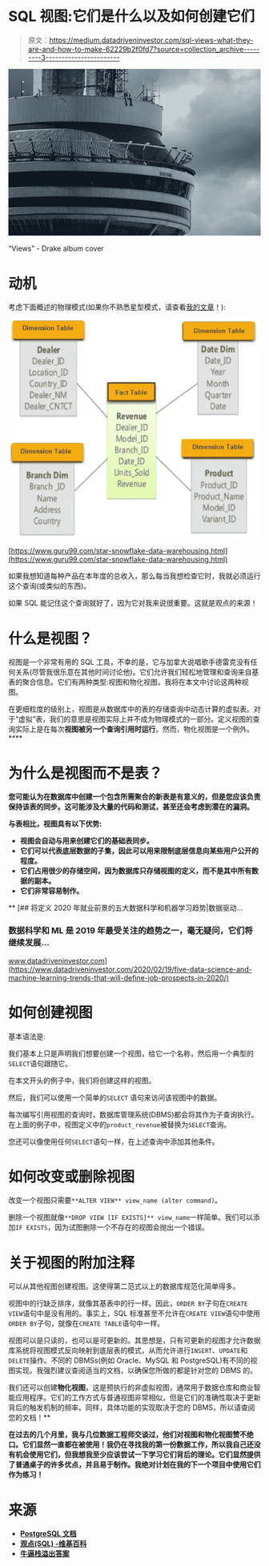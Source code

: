 # SQL 视图:它们是什么以及如何创建它们

> 原文：<https://medium.datadriveninvestor.com/sql-views-what-they-are-and-how-to-make-62229b2f0fd7?source=collection_archive---------3----------------------->

![](img/7da95da80f4fbd96fd83c570607fde32.png)

“Views” - Drake album cover

# 动机

考虑下面概述的物理模式(如果你不熟悉星型模式，请查看[我的文章](https://medium.com/@marcosanchezayala/data-modeling-the-star-schema-c37e7652e206)！):

![](img/afb0e14b853782f1d420ebb8a81960c7.png)

[https://www.guru99.com/star-snowflake-data-warehousing.html](https://www.guru99.com/star-snowflake-data-warehousing.html)

如果我想知道每种产品在本年度的总收入，那么每当我想检查它时，我就必须运行这个查询(或类似的东西)。

如果 SQL 能记住这个查询就好了，因为它对我来说很重要。这就是观点的来源！

# 什么是视图？

视图是一个非常有用的 SQL 工具，不幸的是，它与加拿大说唱歌手德雷克没有任何关系(尽管我很乐意在其他时间讨论他)。它们允许我们轻松地管理和查询来自基表的聚合信息。它们有两种类型:视图和物化视图，我将在本文中讨论这两种视图。

在更细粒度的级别上，视图是从数据库中的表的存储查询中动态计算的虚拟表。对于“虚拟”表，我们的意思是视图实际上并不成为物理模式的一部分。定义视图的查询实际上是在每次**视图被另一个查询引用时运行**。然而，物化视图是一个例外。****

# **为什么是视图而不是表？**

**您可能认为在数据库中创建一个包含所需聚合的新表是有意义的，但是您应该负责保持该表的同步。这可能涉及大量的代码和测试，甚至还会考虑到潜在的漏洞。**

**与表相比，视图具有以下优势:**

*   **视图会自动与用来创建它们的基础表同步。**
*   **它们可以代表底层数据的子集，因此可以用来限制底层信息向某些用户公开的程度。**
*   **它们占用很少的存储空间，因为数据库只存储视图的定义，而不是其中所有数据的副本。**
*   **它们非常容易制作。**

**[](https://www.datadriveninvestor.com/2020/02/19/five-data-science-and-machine-learning-trends-that-will-define-job-prospects-in-2020/) [## 将定义 2020 年就业前景的五大数据科学和机器学习趋势|数据驱动…

### 数据科学和 ML 是 2019 年最受关注的趋势之一，毫无疑问，它们将继续发展…

www.datadriveninvestor.com](https://www.datadriveninvestor.com/2020/02/19/five-data-science-and-machine-learning-trends-that-will-define-job-prospects-in-2020/) 

# 如何创建视图

基本语法是:

我们基本上只是声明我们想要创建一个视图，给它一个名称，然后用一个典型的`SELECT`语句跟随它。

在本文开头的例子中，我们将创建这样的视图。

然后，我们可以使用一个简单的`SELECT` 语句来访问该视图中的数据。

每次编写引用视图的查询时，数据库管理系统(DBMS)都会将其作为子查询执行。在上面的例子中，视图定义中的`product_revenue`被替换为`SELECT`查询。

您还可以像使用任何`SELECT`语句一样，在上述查询中添加其他条件。

# 如何改变或删除视图

改变一个视图只需要`**ALTER VIEW** view_name (alter command)`。

删除一个视图就像`**DROP VIEW [IF EXISTS]** view_name`一样简单。我们可以添加`IF EXISTS`，因为试图删除一个不存在的视图会抛出一个错误。

# 关于视图的附加注释

可以从其他视图创建视图。这使得第二范式以上的数据库规范化简单得多。

视图中的行缺乏排序，就像其基表中的行一样。因此，`ORDER BY`子句在`CREATE VIEW`语句中是没有用的。事实上，SQL 标准甚至不允许在`CREATE VIEW`语句中使用`ORDER BY`子句，就像在`CREATE TABLE`语句中一样。

视图可以是只读的，也可以是可更新的。其思想是，只有可更新的视图才允许数据库系统将视图模式反向映射到底层表的模式，从而允许进行`INSERT`、`UPDATE`和`DELETE`操作。不同的 DBMSs(例如 Oracle、MySQL 和 PostgreSQL)有不同的视图实现。我强烈建议查阅适当的文档，以确保您所做的都是针对您的 DBMS 的。

我们还可以创建**物化视图**，这是预执行的非虚拟视图，通常用于数据仓库和商业智能应用程序。它们的工作方式与普通视图非常相似，但是它们的准确性取决于更新背后的触发机制的频率。同样，具体功能的实现取决于您的 DBMS，所以请查阅您的文档！** 

**在过去的几个月里，我与几位数据工程师交谈过，他们对视图和物化视图赞不绝口。它们显然一直都在被使用！我仍在寻找我的第一份数据工作，所以我自己还没有机会使用它们，但我想我至少应该尝试一下学习它们背后的理论。它们显然提供了普通桌子的许多优点，并且易于制作。我绝对计划在我的下一个项目中使用它们作为练习！**

# **来源**

*   **[PostgreSQL 文档](https://www.postgresql.org/docs/12/sql-createview.html)**
*   **[观点(SQL) -维基百科](https://en.wikipedia.org/wiki/View_(SQL))**
*   **[牛逼栈溢出答案](https://dba.stackexchange.com/questions/23280/why-not-use-a-table-instead-of-a-materialized-view)**
